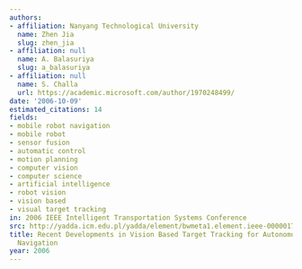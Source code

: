 ```yaml
---
authors:
- affiliation: Nanyang Technological University
  name: Zhen Jia
  slug: zhen_jia
- affiliation: null
  name: A. Balasuriya
  slug: a_balasuriya
- affiliation: null
  name: S. Challa
  url: https://academic.microsoft.com/author/1970248499/
date: '2006-10-09'
estimated_citations: 14
fields:
- mobile robot navigation
- mobile robot
- sensor fusion
- automatic control
- motion planning
- computer vision
- computer science
- artificial intelligence
- robot vision
- vision based
- visual target tracking
in: 2006 IEEE Intelligent Transportation Systems Conference
src: http://yadda.icm.edu.pl/yadda/element/bwmeta1.element.ieee-000001706834
title: Recent Developments in Vision Based Target Tracking for Autonomous Vehicles
  Navigation
year: 2006
---
```

